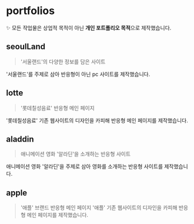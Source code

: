 # portfolios
✨ 모든 작업물은 상업적 목적이 아닌 **개인 포트폴리오 목적**으로 제작했습니다.
  
## seoulLand    
> '서울랜드'의 다양한 정보를 담은  사이트

'서울랜드'를 주제로 삼아 반응형이 아닌 pc 사이트를 제작했습니다.

## lotte
> '롯데칠성음료' 반응형 메인 페이지

'롯데칠성음료' 기존 웹사이트의 디자인을 카피해 반응형 메인 페이지를 제작했습니다. 

## aladdin
> 애니메이션 영화 '알라딘'을 소개하는 반응형 사이트

애니메이션 영화 '알라딘'을 주제로 삼아 영화를 소개하는 반응형 사이트를 제작했습니다.

## apple
> '애플' 브랜드 반응형 메인 페이지
'애플' 기존 웹사이트의 디자인을 카피해 반응형 메인 페이지를 제작했습니다. 
